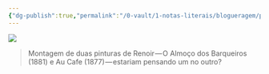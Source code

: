 ```yaml
---
{"dg-publish":true,"permalink":"/0-vault/1-notas-literais/blogueragem/pinturas-de-renoir/","dgHomeLink":true,"dgShowLocalGraph":true,"dgShowFileTree":true,"dgEnableSearch":true}
---
```



![](https://cdn-images-1.medium.com/max/800/1*aU7HbPU8s7A6HiwIyHFo9Q.jpeg)

>Montagem de duas pinturas de Renoir — O Almoço dos Barqueiros (1881) e Au Cafe (1877) — estariam pensando um no outro?

